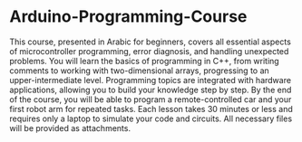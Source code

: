 # Arduino-Programming-Course
This course, presented in Arabic for beginners, covers all essential aspects of microcontroller programming, error diagnosis, and handling unexpected problems. You will learn the basics of programming in C++, from writing comments to working with two-dimensional arrays, progressing to an upper-intermediate level. Programming topics are integrated with hardware applications, allowing you to build your knowledge step by step. By the end of the course, you will be able to program a remote-controlled car and your first robot arm for repeated tasks. Each lesson takes 30 minutes or less and requires only a laptop to simulate your code and circuits. All necessary files will be provided as attachments.
